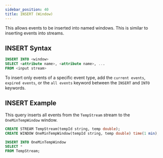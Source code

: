 ```yaml
---
sidebar_position: 40
title: INSERT (Window)
---
```


This allows events to be inserted into named windows. This is similar to inserting events into streams.

## INSERT Syntax

```sql
INSERT INTO <window>
SELECT <attribute name>, <attribute name>, ...
FROM <input stream>
```

To insert only events of a specific event type, add the `current events`, `expired events`, or the `all events` keyword between the `INSERT` and `INTO` keywords.

## INSERT Example

This query inserts all events from the `TempStream` stream to the `OneMinTempWindow` window.

```sql
CREATE STREAM TempStream(tempId string, temp double);
CREATE WINDOW OneMinTempWindow(tempId string, temp double) time(1 min);

INSERT INTO OneMinTempWindow
SELECT *
FROM TempStream;
```
